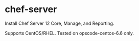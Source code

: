 # chef-server

Install Chef Server 12 Core, Manage, and Reporting.

Supports CentOS/RHEL.
Tested on opscode-centos-6.6 only.
